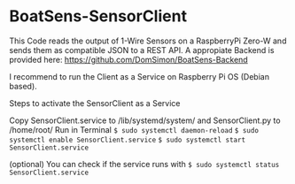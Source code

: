 # BoatSens-SensorClient

This Code reads the output of 1-Wire Sensors on a RaspberryPi Zero-W and sends them as compatible JSON to a REST API.
A appropiate Backend is provided here: https://github.com/DomSimon/BoatSens-Backend

I recommend to run the Client as a Service on Raspberry Pi OS (Debian based).

Steps to activate the SensorClient as a Service

Copy SensorClient.service to /lib/systemd/system/ and SensorClient.py to /home/root/
Run in Terminal
``` $ sudo systemctl daemon-reload ```
``` $ sudo systemctl enable SensorClient.service ```
``` $ sudo systemctl start SensorClient.service ```

(optional) You can check if the service runs with 
``` $ sudo systemctl status SensorClient.service ```
